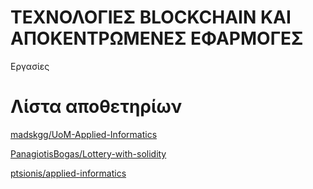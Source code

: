 # ΤΕΧΝΟΛΟΓΙΕΣ BLOCKCHAIN ΚΑΙ ΑΠΟΚΕΝΤΡΩΜΕΝΕΣ ΕΦΑΡΜΟΓΕΣ

Εργασίες

# Λίστα αποθετηρίων

[madskgg/UoM-Applied-Informatics](https://github.com/madskgg/UoM-Applied-Informatics/tree/main/Semester7/Blockchain%20Technologies%20And%20Decentralized%20Applications)

[PanagiotisBogas/Lottery-with-solidity](https://github.com/PanagiotisBogas/Lottery-with-solidity)

[ptsionis/applied-informatics](https://github.com/ptsionis/applied-informatics/tree/main/Blockchain%20%26%20Decentralized%20Applications)  
